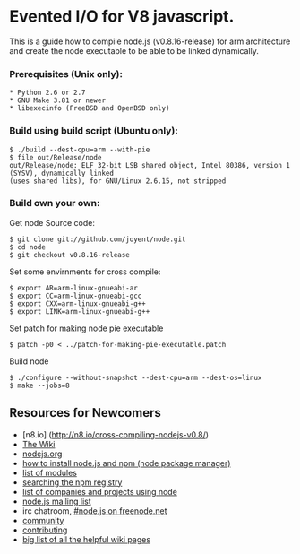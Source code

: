 Evented I/O for V8 javascript.
===

This is a guide how to compile node.js (v0.8.16-release) for arm architecture and create the node executable to be able to be linked dynamically.

### Prerequisites (Unix only):

    * Python 2.6 or 2.7
    * GNU Make 3.81 or newer
    * libexecinfo (FreeBSD and OpenBSD only)

### Build using build script (Ubuntu only):

    $ ./build --dest-cpu=arm --with-pie
    $ file out/Release/node
    out/Release/node: ELF 32-bit LSB shared object, Intel 80386, version 1 (SYSV), dynamically linked 
    (uses shared libs), for GNU/Linux 2.6.15, not stripped

### Build own your own:

Get node Source code:

    $ git clone git://github.com/joyent/node.git
    $ cd node
    $ git checkout v0.8.16-release

Set some envirnments for cross compile:

    $ export AR=arm-linux-gnueabi-ar
    $ export CC=arm-linux-gnueabi-gcc
    $ export CXX=arm-linux-gnueabi-g++
    $ export LINK=arm-linux-gnueabi-g++

Set patch for making node pie executable

    $ patch -p0 < ../patch-for-making-pie-executable.patch

Build node

    $ ./configure --without-snapshot --dest-cpu=arm --dest-os=linux
    $ make --jobs=8

Resources for Newcomers
---
  - [n8.io] (http://n8.io/cross-compiling-nodejs-v0.8/)
  - [The Wiki](https://github.com/joyent/node/wiki)
  - [nodejs.org](http://nodejs.org/)
  - [how to install node.js and npm (node package manager)](http://joyeur.com/2010/12/10/installing-node-and-npm/)
  - [list of modules](https://github.com/joyent/node/wiki/modules)
  - [searching the npm registry](http://search.npmjs.org/)
  - [list of companies and projects using node](https://github.com/joyent/node/wiki/Projects,-Applications,-and-Companies-Using-Node)
  - [node.js mailing list](http://groups.google.com/group/nodejs)
  - irc chatroom, [#node.js on freenode.net](http://webchat.freenode.net?channels=node.js&uio=d4)
  - [community](https://github.com/joyent/node/wiki/Community)
  - [contributing](https://github.com/joyent/node/wiki/Contributing)
  - [big list of all the helpful wiki pages](https://github.com/joyent/node/wiki/_pages)
